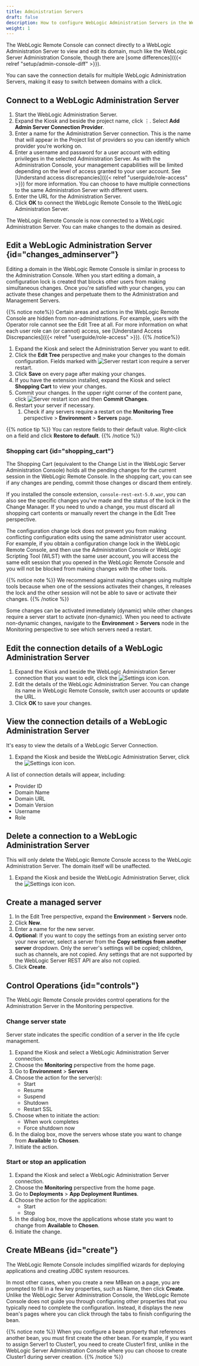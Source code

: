 ```yaml
---
title: Administration Servers
draft: false
description: How to configure WebLogic Administration Servers in the WebLogic Remote Console
weight: 1
---
```


The WebLogic Remote Console can connect directly to a WebLogic Administration Server to view and edit its domain, much like the WebLogic Server Administration Console, though there are [some differences]({{< relref "setup/admin-console-diff" >}}).

You can save the connection details for multiple WebLogic Administration Servers, making it easy to switch between domains with a click.
<!-- You can even choose to add the same Administration Server multiple times, as long as it's either in a different project or has a different user account associated. -->

## Connect to a WebLogic Administration Server

1. Start the WebLogic Administration Server.
1. Expand the Kiosk and beside the project name, click &#x022EE;. Select **Add Admin Server Connection Provider**.
1. Enter a name for the Administration Server connection. This is the name that will appear in the Project list of providers so you can identify which provider you’re working on.
1. Enter a username and password for a user account with editing privileges in the selected Administration Server.
As with the Administration Console, your management capabilities will be limited depending on the level of access granted to your user account. See [Understand access discrepancies]({{< relref "userguide/role-access" >}}) for more information. You can choose to have multiple connections to the same Administration Server with different users.
1. Enter the URL for the Administration Server.
1. Click **OK** to connect the WebLogic Remote Console to the WebLogic Administration Server.

The WebLogic Remote Console is now connected to a WebLogic Administration Server. You can make changes to the domain as desired.

## Edit a WebLogic Administration Server {id="changes_adminserver"}

Editing a domain in the WebLogic Remote Console is similar in process to the Administration Console. When you start editing a domain, a configuration lock is created that blocks other users from making simultaneous changes. Once you're satisfied with your changes, you can activate these changes and perpetuate them to the Administration and Management Servers.

{{% notice note%}}
Certain areas and actions in the WebLogic Remote Console are hidden from non-administrations. For example, users with the Operator role cannot see the Edit Tree at all. For more information on what each user role can (or cannot) access, see [Understand Access Discrepancies]({{< relref "userguide/role-access" >}}).
{{% /notice%}}

1. Expand the Kiosk and select the Administration Server you want to edit.
1. Click the **Edit Tree** perspective and make your changes to the domain configuration. Fields marked with ![Server restart icon](/weblogic-remote-console/images/icons/restart-required-blk_24x24.png) require a server restart.
1. Click **Save** on every page after making your changes.
1. If you have the extension installed, expand the Kiosk and select **Shopping Cart** to view your changes.
1. Commit your changes. In the upper right corner of the content pane, click ![Server restart icon](/weblogic-remote-console/images/icons/shopping-cart-non-empty-tabstrip_24x24.png) and then **Commit Changes**.
1. Restart your server if necessary.
    1. Check if any servers require a restart on the **Monitoring Tree** perspective > **Environment** > **Servers** page.

{{% notice tip %}}
You can restore fields to their default value. Right-click on a field and click **Restore to default**.
{{% /notice %}}

### Shopping cart {id="shopping_cart"}

The Shopping Cart (equivalent to the Change List in the WebLogic Server Administration Console) holds all the pending changes for the current session in the WebLogic Remote Console. In the shopping cart, you can see if any changes are pending, commit those changes or discard them entirely.

If you installed the console extension, `console-rest-ext-5.0.war`, you can also see the specific changes you've made and the status of the lock in the Change Manager. If you need to undo a change, you must discard all shopping cart contents or manually revert the change in the Edit Tree perspective.

The configuration change lock does not prevent you from making conflicting configuration edits using the same administrator user account. For example, if you obtain a configuration change lock in the WebLogic Remote Console, and then use the Administration Console or WebLogic Scripting Tool (WLST) with the same user account, you will access the same edit session that you opened in the WebLogic Remote Console and you will not be blocked from making changes with the other tools.

{{% notice note %}}
We recommend against making changes using multiple tools because when one of the sessions activates their changes, it releases the lock and the other session will not be able to save or activate their changes.
{{% /notice %}}

Some changes can be activated immediately (dynamic) while other changes require a server start to activate (non-dynamic). When you need to activate non-dynamic changes, navigate to the **Environment** > **Servers** node in the Monitoring perspective to see which servers need a restart.

## Edit the connection details of a WebLogic Administration Server

1. Expand the Kiosk and beside the WebLogic Administration Server connection that you want to edit, click the ![Settings icon](/weblogic-remote-console/images/icons/data-providers-manage-icon-brn_24x24.png) icon.
1. Edit the details of the WebLogic Administration Server. You can change its name in WebLogic Remote Console, switch user accounts or update the URL.
1. Click **OK** to save your changes.

## View the connection details of a WebLogic Administration Server

It's easy to view the details of a WebLogic Server Connection.

1. Expand the Kiosk and beside the WebLogic Administration Server, click the ![Settings icon](/weblogic-remote-console/images/icons/data-providers-info-icon-brn_24x24.png) icon.

A list of connection details will appear, including:

* Provider ID
* Domain Name
* Domain URL
* Domain Version
* Username
* Role

## Delete a connection to a WebLogic Administration Server
This will only delete the WebLogic Remote Console access to the WebLogic Administration Server. The domain itself will be unaffected.

1. Expand the Kiosk and beside the WebLogic Administration Server, click the ![Settings icon](/weblogic-remote-console/images/icons/data-providers-delete-icon-brn_24x24.png) icon.

## Create a managed server

1. In the Edit Tree perspective, expand the **Environment** > **Servers** node.
1. Click **New**.
1. Enter a name for the new server.
1. **Optional**: If you want to copy the settings from an existing server onto your new server, select a server from the **Copy settings from another server** dropdown. Only the server's settings will be copied; children, such as channels, are not copied. Any settings that are not supported by the WebLogic Server REST API are also not copied. 
1. Click **Create**.

## Control Operations {id="controls"}
The WebLogic Remote Console provides control operations for the Administration Server in the Monitoring perspective.

### Change server state
Server state indicates the specific condition of a server in the life cycle management.

1. Expand the Kiosk and select a WebLogic Administration Server connection.
1. Choose the **Monitoring** perspective from the home page.
1. Go to **Environment** > **Servers**
1. Choose the action for the server(s):
    * Start
    * Resume
    * Suspend
    * Shutdown
    * Restart SSL
1. Choose when to initiate the action:
    * When work completes
    * Force shutdown now
1. In the dialog box, move the servers whose state you want to change from **Available** to **Chosen**.
1. Initiate the action.

### Start or stop an application

1. Expand the Kiosk and select a WebLogic Administration Server connection.
1. Choose the **Monitoring** perspective from the home page.
1. Go to **Deployments** > **App Deployment Runtimes**.
1. Choose the action for the application:
    * Start
    * Stop
1. In the dialog box, move the applications whose state you want to change from **Available** to **Chosen**.
1. Initiate the change.

## Create MBeans {id="create"}
The WebLogic Remote Console includes simplified wizards for deploying applications and creating JDBC system resources.

In most other cases, when you create a new MBean on a page, you are prompted to fill in a few key properties, such as Name, then click **Create**. Unlike the WebLogic Server Administration Console, the WebLogic Remote Console does not guide you through configuring other properties that you typically need to complete the configuration. Instead, it displays the new bean's pages where you can click through the tabs to finish configuring the bean.

{{% notice note %}}
When you configure a bean property that references another bean, you must first create the other bean. For example, if you want to assign Server1 to Cluster1, you need to create Cluster1 first, unlike in the WebLogic Server Administration Console where you can choose to create Cluster1 during server creation.
{{% /notice %}}
